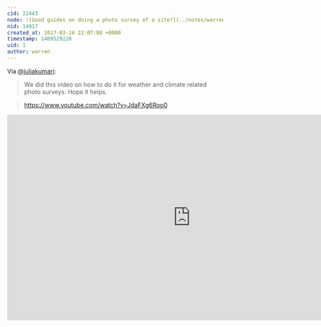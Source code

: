 ```yaml
---
cid: 22443
node: ![Good guides on doing a photo survey of a site?](../notes/warren/03-14-2017/good-guides-on-doing-a-photo-survey-of-a-site)
nid: 14017
created_at: 2017-03-14 22:07:08 +0000
timestamp: 1489529228
uid: 1
author: warren
---
```


Via [@juliakumari](/profile/juliakumari): 

> We did this video on how to do it for weather and climate related photo surveys. Hope it helps. 

> https://www.youtube.com/watch?v=JdaFXg6Roo0

<iframe width="853" height="480" src="https://www.youtube.com/embed/JdaFXg6Roo0?rel=0&amp;showinfo=0" frameborder="0" allowfullscreen></iframe>